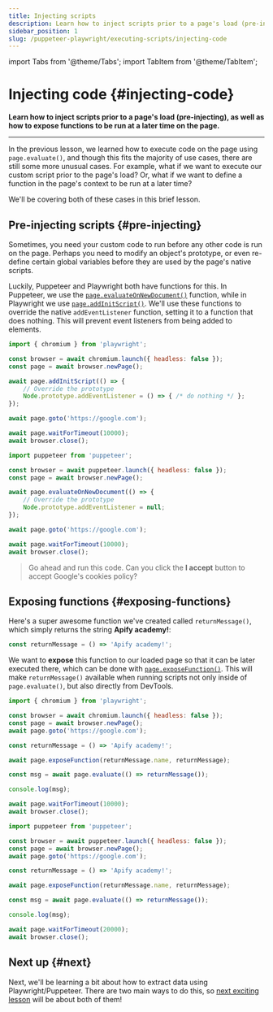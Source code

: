 ```yaml
---
title: Injecting scripts
description: Learn how to inject scripts prior to a page's load (pre-injecting), as well as how to expose functions to be run at a later time on the page.
sidebar_position: 1
slug: /puppeteer-playwright/executing-scripts/injecting-code
---
```


import Tabs from '@theme/Tabs';
import TabItem from '@theme/TabItem';

# Injecting code {#injecting-code}

**Learn how to inject scripts prior to a page's load (pre-injecting), as well as how to expose functions to be run at a later time on the page.**

---

In the previous lesson, we learned how to execute code on the page using `page.evaluate()`, and though this fits the majority of use cases, there are still some more unusual cases. For example, what if we want to execute our custom script prior to the page's load? Or, what if we want to define a function in the page's context to be run at a later time?

We'll be covering both of these cases in this brief lesson.

## Pre-injecting scripts {#pre-injecting}

Sometimes, you need your custom code to run before any other code is run on the page. Perhaps you need to modify an object's prototype, or even re-define certain global variables before they are used by the page's native scripts.

Luckily, Puppeteer and Playwright both have functions for this. In Puppeteer, we use  the [`page.evaluateOnNewDocument()`](https://puppeteer.github.io/puppeteer/docs/puppeteer.page.evaluateonnewdocument/) function, while in Playwright we use [`page.addInitScript()`](https://playwright.dev/docs/api/class-page#page-add-init-script). We'll use these functions to override the native `addEventListener` function, setting it to a function that does nothing. This will prevent event listeners from being added to elements.

<Tabs groupId="main">
<TabItem value="Playwright" label="Playwright">

```javascript
import { chromium } from 'playwright';

const browser = await chromium.launch({ headless: false });
const page = await browser.newPage();

await page.addInitScript(() => {
    // Override the prototype
    Node.prototype.addEventListener = () => { /* do nothing */ };
});

await page.goto('https://google.com');

await page.waitForTimeout(10000);
await browser.close();

```

</TabItem>
<TabItem value="Puppeteer" label="Puppeteer">

```javascript
import puppeteer from 'puppeteer';

const browser = await puppeteer.launch({ headless: false });
const page = await browser.newPage();

await page.evaluateOnNewDocument(() => {
    // Override the prototype
    Node.prototype.addEventListener = null;
});

await page.goto('https://google.com');

await page.waitForTimeout(10000);
await browser.close();

```

</TabItem>
</Tabs>

> Go ahead and run this code. Can you click the **I accept** button to accept Google's cookies policy?

## Exposing functions {#exposing-functions}

Here's a super awesome function we've created called `returnMessage()`, which simply returns the string **Apify academy!**:

```js
const returnMessage = () => 'Apify academy!';
```

We want to **expose** this function to our loaded page so that it can be later executed there, which can be done with [`page.exposeFunction()`](https://playwright.dev/docs/api/class-page#page-expose-function). This will make `returnMessage()` available when running scripts not only inside of `page.evaluate()`, but also directly from DevTools.

<Tabs groupId="main">
<TabItem value="Playwright" label="Playwright">

```javascript
import { chromium } from 'playwright';

const browser = await chromium.launch({ headless: false });
const page = await browser.newPage();
await page.goto('https://google.com');

const returnMessage = () => 'Apify academy!';

await page.exposeFunction(returnMessage.name, returnMessage);

const msg = await page.evaluate(() => returnMessage());

console.log(msg);

await page.waitForTimeout(10000);
await browser.close();

```

</TabItem>
<TabItem value="Puppeteer" label="Puppeteer">

```javascript
import puppeteer from 'puppeteer';

const browser = await puppeteer.launch({ headless: false });
const page = await browser.newPage();
await page.goto('https://google.com');

const returnMessage = () => 'Apify academy!';

await page.exposeFunction(returnMessage.name, returnMessage);

const msg = await page.evaluate(() => returnMessage());

console.log(msg);

await page.waitForTimeout(20000);
await browser.close();

```

</TabItem>
</Tabs>

## Next up {#next}

Next, we'll be learning a bit about how to extract data using Playwright/Puppeteer. There are two main ways to do this, so [next exciting lesson](./extracting_data.md) will be about both of them!
